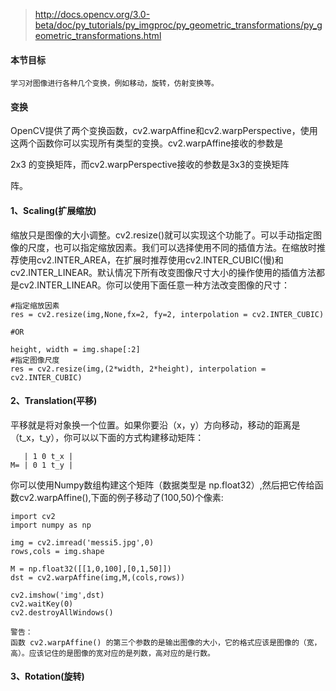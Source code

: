 >http://docs.opencv.org/3.0-beta/doc/py_tutorials/py_imgproc/py_geometric_transformations/py_geometric_transformations.html

#### 本节目标
```
学习对图像进行各种几个变换，例如移动，旋转，仿射变换等。
```

#### 变换

OpenCV提供了两个变换函数，cv2.warpAffine和cv2.warpPerspective，使用这两个函数你可以实现所有类型的变换。cv2.warpAffine接收的参数是

2x3 的变换矩阵，而cv2.warpPerspective接收的参数是3x3的变换矩阵

阵。


#### 1、Scaling(扩展缩放)

缩放只是图像的大小调整。cv2.resize()就可以实现这个功能了。可以手动指定图像的尺度，也可以指定缩放因素。我们可以选择使用不同的插值方法。在缩放时推荐使用cv2.INTER_AREA，在扩展时推荐使用cv2.INTER_CUBIC(慢)和cv2.INTER_LINEAR。默认情况下所有改变图像尺寸大小的操作使用的插值方法都是cv2.INTER_LINEAR。你可以使用下面任意一种方法改变图像的尺寸：

```
#指定缩放因素
res = cv2.resize(img,None,fx=2, fy=2, interpolation = cv2.INTER_CUBIC)

#OR

height, width = img.shape[:2]
#指定图像尺度
res = cv2.resize(img,(2*width, 2*height), interpolation = cv2.INTER_CUBIC)
```

#### 2、Translation(平移)

平移就是将对象换一个位置。如果你要沿（x，y）方向移动，移动的距离是（t_x，t_y），你可以以下面的方式构建移动矩阵：
```
   | 1 0 t_x |
M= | 0 1 t_y |
```

你可以使用Numpy数组构建这个矩阵（数据类型是 np.float32）,然后把它传给函数cv2.warpAffine(),下面的例子移动了(100,50)个像素:
```
import cv2
import numpy as np

img = cv2.imread('messi5.jpg',0)
rows,cols = img.shape

M = np.float32([[1,0,100],[0,1,50]])
dst = cv2.warpAffine(img,M,(cols,rows))

cv2.imshow('img',dst)
cv2.waitKey(0)
cv2.destroyAllWindows()
```

```
警告：
函数 cv2.warpAffine() 的第三个参数的是输出图像的大小，它的格式应该是图像的（宽，高）。应该记住的是图像的宽对应的是列数，高对应的是行数。
```

#### 3、Rotation(旋转)



